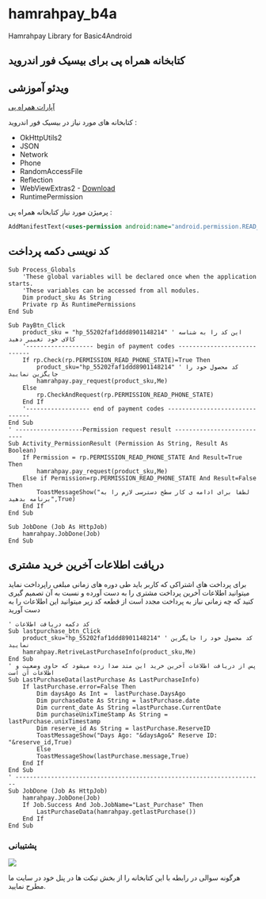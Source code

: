 # hamrahpay_b4a
Hamrahpay Library for Basic4Android
## کتابخانه همراه پی برای بیسیک فور اندروید

## ویدئو آموزشی

[آپارات همراه پی](http://www.aparat.com/hamrahpay)


کتابخانه های مورد نیاز در بیسیک فور اندروید :
* OkHttpUtils2
* JSON
* Network
* Phone
* RandomAccessFile
* Reflection
* WebViewExtras2     - [Download](http://b4a.martinpearman.co.uk/webviewextras/)
* RuntimePermission

پرمیژن مورد نیاز کتابخانه همراه پی :
```xml
AddManifestText(<uses-permission android:name="android.permission.READ_PHONE_STATE" />)
```

## کد نویسی دکمه پرداخت

```basic
Sub Process_Globals
	'These global variables will be declared once when the application starts.
	'These variables can be accessed from all modules.
	Dim product_sku As String
	Private rp As RuntimePermissions
End Sub

Sub PayBtn_Click
	product_sku = "hp_55202faf1ddd8901148214" ' این کد را به شناسه کالای خود تغییر دهید
	'------------------- begin of payment codes ----------------------------
	If rp.Check(rp.PERMISSION_READ_PHONE_STATE)=True Then
		product_sku="hp_55202faf1ddd8901148214" ' کد محصول خود را جایگزین نمایید
		hamrahpay.pay_request(product_sku,Me)
	Else
		rp.CheckAndRequest(rp.PERMISSION_READ_PHONE_STATE)
	End If
	'------------------ end of payment codes -------------------------------
End Sub
' -------------------Permission request result ---------------------------
Sub Activity_PermissionResult (Permission As String, Result As Boolean)
	If Permission = rp.PERMISSION_READ_PHONE_STATE And Result=True Then
		hamrahpay.pay_request(product_sku,Me)
	Else if Permission=rp.PERMISSION_READ_PHONE_STATE And Result=False Then
		ToastMessageShow("لطفا برای ادامه ی کار سطح دسترسی لازم را به برنامه بدهید",True)
	End If
End Sub

Sub JobDone (Job As HttpJob)
	hamrahpay.JobDone(Job)
End Sub
```

## دریافت اطلاعات آخرین خرید مشتری
برای پرداخت های اشتراکی که کاربر باید طی دوره های زمانی مبلغی راپرداخت نماید میتوانید اطلاعات  آخرین پرداخت مشتری را به دست آورده و نسبت به آن تصمیم گیری کنید که چه زمانی نیاز به پرداخت مجدد است
از قطعه کد زیر میتوانید این اطلاعات را به دست آورید
```basic
' کد دکمه دریافت اطلاعات
Sub lastpurchase_btn_Click
	product_sku="hp_55202faf1ddd8901148214" ' کد محصول خود را جایگزین نمایید
	hamrahpay.RetriveLastPurchaseInfo(product_sku,Me)
End Sub
' پس از دریافت اطلاعات آخرین خرید این متد صدا زده میشود که حاوی وضعیت و اطلاعات آن است
Sub LastPurchaseData(lastPurchase As LastPurchaseInfo)
	If lastPurchase.error=False Then
		Dim daysAgo As Int =  lastPurchase.DaysAgo
		Dim purchaseDate As String = lastPurchase.date
		Dim current_date As String =lastPurchase.CurrentDate
		Dim purchaseUnixTimeStamp As String = lastPurchase.unixTimestamp
		Dim reserve_id As String = lastPurchase.ReserveID
		ToastMessageShow("Days Ago: "&daysAgo&" Reserve ID: "&reserve_id,True)
		Else
		ToastMessageShow(lastPurchase.message,True)
	End If
End Sub
' ----------------------------------------------------------------------
Sub JobDone (Job As HttpJob)
	hamrahpay.JobDone(Job)
	If Job.Success And Job.JobName="Last_Purchase" Then
		LastPurchaseData(hamrahpay.getlastPurchase())
	End If
End Sub

```
### پشتیبانی

[![](https://hamrahpay.com/assets/home/theme/img/logo-red.png)](https://hamrahpay.com)

 هرگونه سوالی در رابطه با این کتابخانه را از بخش تیکت ها در پنل خود در سایت ما مطرح نمایید.
 
